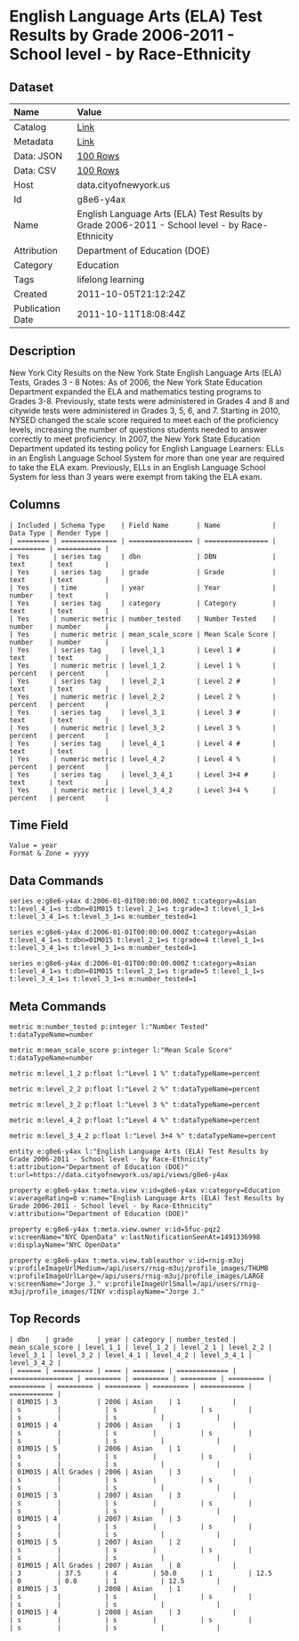 # English Language Arts (ELA) Test Results by Grade 2006-2011 - School level - by Race-Ethnicity

## Dataset

| Name | Value |
| :--- | :---- |
| Catalog | [Link](https://catalog.data.gov/dataset/english-language-arts-ela-test-results-by-grade-2006-2011-school-level-by-race-ethnicity-83606) |
| Metadata | [Link](https://data.cityofnewyork.us/api/views/g8e6-y4ax) |
| Data: JSON | [100 Rows](https://data.cityofnewyork.us/api/views/g8e6-y4ax/rows.json?max_rows=100) |
| Data: CSV | [100 Rows](https://data.cityofnewyork.us/api/views/g8e6-y4ax/rows.csv?max_rows=100) |
| Host | data.cityofnewyork.us |
| Id | g8e6-y4ax |
| Name | English Language Arts (ELA) Test Results by Grade 2006-2011 - School level - by Race-Ethnicity |
| Attribution | Department of Education (DOE) |
| Category | Education |
| Tags | lifelong learning |
| Created | 2011-10-05T21:12:24Z |
| Publication Date | 2011-10-11T18:08:44Z |

## Description

New York City Results on the New York State English Language Arts (ELA) Tests, Grades 3 - 8
Notes:
As of 2006, the New York State Education Department expanded the ELA and mathematics testing programs to Grades 3-8. Previously, state tests were administered in Grades 4 and 8 and citywide tests were administered in Grades 3, 5, 6, and 7.
Starting in 2010, NYSED changed the scale score required to meet each of the proficiency levels, increasing the number of questions students needed to answer correctly to meet proficiency.
In 2007, the New York State Education Department updated its testing policy for English Language Learners: ELLs in an English Language School System for more than one year are required to take the ELA exam. Previously, ELLs in an English Language School System for less than 3 years were exempt from taking the ELA exam.

## Columns

```ls
| Included | Schema Type    | Field Name       | Name             | Data Type | Render Type |
| ======== | ============== | ================ | ================ | ========= | =========== |
| Yes      | series tag     | dbn              | DBN              | text      | text        |
| Yes      | series tag     | grade            | Grade            | text      | text        |
| Yes      | time           | year             | Year             | number    | text        |
| Yes      | series tag     | category         | Category         | text      | text        |
| Yes      | numeric metric | number_tested    | Number Tested    | number    | number      |
| Yes      | numeric metric | mean_scale_score | Mean Scale Score | number    | number      |
| Yes      | series tag     | level_1_1        | Level 1 #        | text      | text        |
| Yes      | numeric metric | level_1_2        | Level 1 %        | percent   | percent     |
| Yes      | series tag     | level_2_1        | Level 2 #        | text      | text        |
| Yes      | numeric metric | level_2_2        | Level 2 %        | percent   | percent     |
| Yes      | series tag     | level_3_1        | Level 3 #        | text      | text        |
| Yes      | numeric metric | level_3_2        | Level 3 %        | percent   | percent     |
| Yes      | series tag     | level_4_1        | Level 4 #        | text      | text        |
| Yes      | numeric metric | level_4_2        | Level 4 %        | percent   | percent     |
| Yes      | series tag     | level_3_4_1      | Level 3+4 #      | text      | text        |
| Yes      | numeric metric | level_3_4_2      | Level 3+4 %      | percent   | percent     |
```

## Time Field

```ls
Value = year
Format & Zone = yyyy
```

## Data Commands

```ls
series e:g8e6-y4ax d:2006-01-01T00:00:00.000Z t:category=Asian t:level_4_1=s t:dbn=01M015 t:level_2_1=s t:grade=3 t:level_1_1=s t:level_3_4_1=s t:level_3_1=s m:number_tested=1

series e:g8e6-y4ax d:2006-01-01T00:00:00.000Z t:category=Asian t:level_4_1=s t:dbn=01M015 t:level_2_1=s t:grade=4 t:level_1_1=s t:level_3_4_1=s t:level_3_1=s m:number_tested=1

series e:g8e6-y4ax d:2006-01-01T00:00:00.000Z t:category=Asian t:level_4_1=s t:dbn=01M015 t:level_2_1=s t:grade=5 t:level_1_1=s t:level_3_4_1=s t:level_3_1=s m:number_tested=1
```

## Meta Commands

```ls
metric m:number_tested p:integer l:"Number Tested" t:dataTypeName=number

metric m:mean_scale_score p:integer l:"Mean Scale Score" t:dataTypeName=number

metric m:level_1_2 p:float l:"Level 1 %" t:dataTypeName=percent

metric m:level_2_2 p:float l:"Level 2 %" t:dataTypeName=percent

metric m:level_3_2 p:float l:"Level 3 %" t:dataTypeName=percent

metric m:level_4_2 p:float l:"Level 4 %" t:dataTypeName=percent

metric m:level_3_4_2 p:float l:"Level 3+4 %" t:dataTypeName=percent

entity e:g8e6-y4ax l:"English Language Arts (ELA) Test Results by Grade 2006-2011 - School level - by Race-Ethnicity" t:attribution="Department of Education (DOE)" t:url=https://data.cityofnewyork.us/api/views/g8e6-y4ax

property e:g8e6-y4ax t:meta.view v:id=g8e6-y4ax v:category=Education v:averageRating=0 v:name="English Language Arts (ELA) Test Results by Grade 2006-2011 - School level - by Race-Ethnicity" v:attribution="Department of Education (DOE)"

property e:g8e6-y4ax t:meta.view.owner v:id=5fuc-pqz2 v:screenName="NYC OpenData" v:lastNotificationSeenAt=1491336998 v:displayName="NYC OpenData"

property e:g8e6-y4ax t:meta.view.tableauthor v:id=rnig-m3uj v:profileImageUrlMedium=/api/users/rnig-m3uj/profile_images/THUMB v:profileImageUrlLarge=/api/users/rnig-m3uj/profile_images/LARGE v:screenName="Jorge J." v:profileImageUrlSmall=/api/users/rnig-m3uj/profile_images/TINY v:displayName="Jorge J."
```

## Top Records

```ls
| dbn    | grade      | year | category | number_tested | mean_scale_score | level_1_1 | level_1_2 | level_2_1 | level_2_2 | level_3_1 | level_3_2 | level_4_1 | level_4_2 | level_3_4_1 | level_3_4_2 | 
| ====== | ========== | ==== | ======== | ============= | ================ | ========= | ========= | ========= | ========= | ========= | ========= | ========= | ========= | =========== | =========== | 
| 01M015 | 3          | 2006 | Asian    | 1             |                  | s         |           | s         |           | s         |           | s         |           | s           |             | 
| 01M015 | 4          | 2006 | Asian    | 1             |                  | s         |           | s         |           | s         |           | s         |           | s           |             | 
| 01M015 | 5          | 2006 | Asian    | 1             |                  | s         |           | s         |           | s         |           | s         |           | s           |             | 
| 01M015 | All Grades | 2006 | Asian    | 3             |                  | s         |           | s         |           | s         |           | s         |           | s           |             | 
| 01M015 | 3          | 2007 | Asian    | 3             |                  | s         |           | s         |           | s         |           | s         |           | s           |             | 
| 01M015 | 4          | 2007 | Asian    | 3             |                  | s         |           | s         |           | s         |           | s         |           | s           |             | 
| 01M015 | 5          | 2007 | Asian    | 2             |                  | s         |           | s         |           | s         |           | s         |           | s           |             | 
| 01M015 | All Grades | 2007 | Asian    | 8             |                  | 3         | 37.5      | 4         | 50.0      | 1         | 12.5      | 0         | 0.0       | 1           | 12.5        | 
| 01M015 | 3          | 2008 | Asian    | 1             |                  | s         |           | s         |           | s         |           | s         |           | s           |             | 
| 01M015 | 4          | 2008 | Asian    | 3             |                  | s         |           | s         |           | s         |           | s         |           | s           |             | 
```